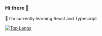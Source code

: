 ### Hi there 👋
🌱 I’m currently learning React and Typescript

[![Top Langs](https://github-readme-stats.vercel.app/api/top-langs/?username=JonasNicoletti&layout=compact)](https://github.com/anuraghazra/github-readme-stats)

<!--
**JonasNicoletti/JonasNicoletti** is a ✨ _special_ ✨ repository because its `README.md` (this file) appears on your GitHub profile.

Here are some ideas to get you started:

- 
- 🌱 I’m currently learning ...
- 👯 I’m looking to collaborate on ...
- 🤔 I’m looking for help with ...
- 💬 Ask me about ...
- 📫 How to reach me: ...
- 😄 Pronouns: ...
- ⚡ Fun fact: ...
-->
